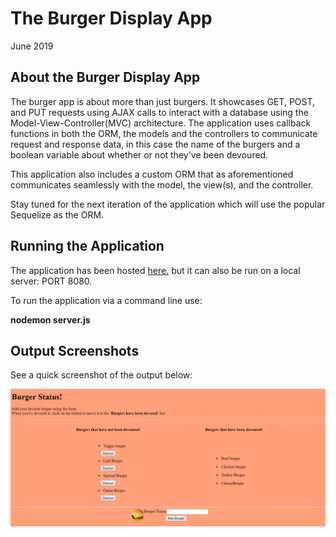 # The Burger Display App

June 2019

## About the Burger Display App

The burger app is about more than just burgers. It showcases GET, POST, and PUT requests using AJAX calls to interact with a database using the Model-View-Controller(MVC) architecture. The application uses callback functions in both the ORM, the models and the controllers to communicate request and response data, in this case the name of the burgers and a boolean variable about whether or not they've been devoured. 

This application also includes a custom ORM that as aforementioned communicates seamlessly with the model, the view(s), and the controller.

Stay tuned for the next iteration of the application which will use the popular Sequelize as the ORM.

## Running the Application

The application has been hosted [here.](https://gentle-eyrie-95201.herokuapp.com/) but it can also be run on a local server: PORT 8080.

To run the application via a command line use:

**nodemon server.js** 

## Output Screenshots 

See a quick screenshot of the output below:

![SecondScreenshot](./public/assets/img/output.PNG)

